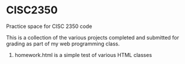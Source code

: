 # CISC2350

Practice space for CISC 2350 code

This is a collection of the various projects completed and submitted for grading as part of my web programming class.

1. homework.html is a simple test of various HTML classes
